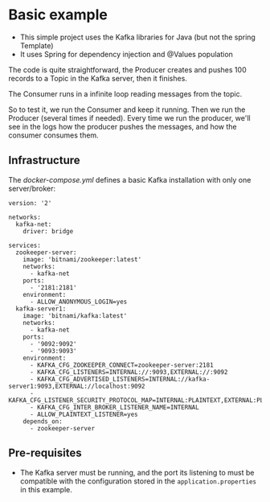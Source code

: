 # Basic example

 * This simple project uses the Kafka libraries for Java (but not the spring Template)
 * It uses Spring for dependency injection and @Values population
 
 The code is quite straightforward, the Producer creates and pushes 100 records to a Topic 
 in the Kafka server, then it finishes.
 
 The Consumer runs in a infinite loop reading messages from the topic.
 
 So to test it, we run the Consumer and keep it running. Then we run the Producer (several 
 times if needed). Every time we run the producer, we'll see in the logs how the producer pushes
 the messages, and how the consumer consumes them.

## Infrastructure

The *docker-compose.yml* defines a basic Kafka installation with only one server/broker:

```
version: '2'

networks:
  kafka-net:
    driver: bridge

services:
  zookeeper-server:
    image: 'bitnami/zookeeper:latest'
    networks:
      - kafka-net
    ports:
      - '2181:2181'
    environment:
      - ALLOW_ANONYMOUS_LOGIN=yes
  kafka-server1:
    image: 'bitnami/kafka:latest'
    networks:
      - kafka-net
    ports:
      - '9092:9092'
      - '9093:9093'
    environment:
      - KAFKA_CFG_ZOOKEEPER_CONNECT=zookeeper-server:2181
      - KAFKA_CFG_LISTENERS=INTERNAL://:9093,EXTERNAL://:9092
      - KAFKA_CFG_ADVERTISED_LISTENERS=INTERNAL://kafka-server1:9093,EXTERNAL://localhost:9092
      - KAFKA_CFG_LISTENER_SECURITY_PROTOCOL_MAP=INTERNAL:PLAINTEXT,EXTERNAL:PLAINTEXT
      - KAFKA_CFG_INTER_BROKER_LISTENER_NAME=INTERNAL
      - ALLOW_PLAINTEXT_LISTENER=yes
    depends_on:
      - zookeeper-server
``` 
 ## Pre-requisites
 
 * The Kafka server must be running, and the port its listening to must be compatible with the
 configuration stored in the `application.properties` in this example.
 
